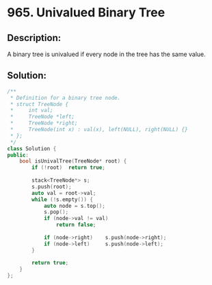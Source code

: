# 965. Univalued Binary Tree

## Description:

A binary tree is univalued if every node in the tree has the same value.

## Solution:

```c++
/**
 * Definition for a binary tree node.
 * struct TreeNode {
 *     int val;
 *     TreeNode *left;
 *     TreeNode *right;
 *     TreeNode(int x) : val(x), left(NULL), right(NULL) {}
 * };
 */
class Solution {
public:
    bool isUnivalTree(TreeNode* root) {
        if (!root)  return true;
        
        stack<TreeNode*> s;
        s.push(root);
        auto val = root->val;
        while (!s.empty()) {
            auto node = s.top();
            s.pop();
            if (node->val != val)
                return false;
            
            if (node->right)    s.push(node->right);
            if (node->left)     s.push(node->left);
        }
        
        return true;
    }
};
```

<!-- remark：

-  -->
